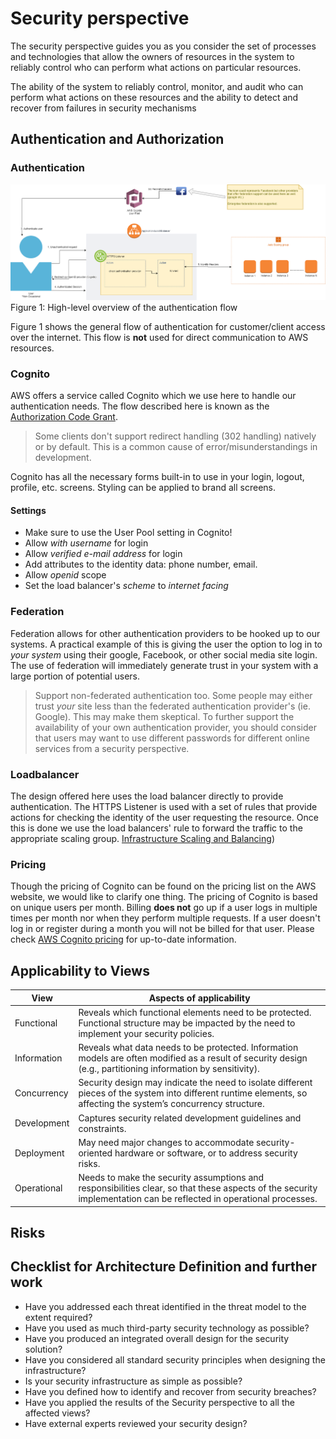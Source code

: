 # Security perspective

The security perspective guides you as you consider the set of processes and technologies that allow the owners of resources in the system to reliably control who can perform what actions on particular resources.

The ability of the system to reliably control, monitor, and audit who can perform what actions on these resources and the ability to detect and recover from failures in security mechanisms


## Authentication and Authorization

### Authentication
![Figure 1: High-level overview of the authentication flow](../img/Authentication.png)
Figure 1: High-level overview of the authentication flow

Figure 1 shows the general flow of authentication for customer/client access over the internet. This flow is **not** used for direct communication to AWS resources.

### Cognito
AWS offers a service called Cognito which we use here to handle our authentication needs. The flow described here is known as the [Authorization Code Grant](https://aws.amazon.com/blogs/mobile/understanding-amazon-cognito-user-pool-oauth-2-0-grants/).

> Some clients don't support redirect handling (302 handling) natively or by default. This is a common cause of error/misunderstandings in development.

Cognito has all the necessary forms built-in to use in your login, logout, profile, etc. screens. Styling can be applied to brand all screens.

#### Settings
- Make sure to use the User Pool setting in Cognito!
- Allow _with username_ for login
- Allow _verified e-mail address_ for login
- Add attributes to the identity data: phone number, email.
- Allow _openid_ scope
- Set the load balancer's _scheme_ to _internet facing_

### Federation

Federation allows for other authentication providers to be hooked up to our systems. A practical example of this is giving the user the option to log in to *your system* using their google, Facebook, or other social media site login. The use of federation will immediately generate trust in your system with a large portion of potential users.

> Support non-federated authentication too. Some people may either trust *your* site less than the federated authentication provider's (ie. Google). This may make them skeptical. To further support the availability of your own authentication provider, you should consider that users may want to use different passwords for different online services from a security perspective. 

### Loadbalancer
The design offered here uses the load balancer directly to provide authentication. The HTTPS Listener is used with a set of rules that provide actions for checking the identity of the user requesting the resource. Once this is done we use the load balancers' rule to forward the traffic to the appropriate scaling group. [Infrastructure Scaling and Balancing](./infrastructure/InfrastructureScalingAndBalancing.md))

### Pricing

Though the pricing of Cognito can be found on the pricing list on the AWS website, we would like to clarify one thing. The pricing of Cognito is based on unique users per month. Billing **does not** go up if a user logs in multiple times per month nor when they perform multiple requests. If a user doesn't log in or register during a month you will not be billed for that user. Please check [AWS Cognito pricing](https://aws.amazon.com/cognito/pricing/) for up-to-date information.





## Applicability to Views  
|  View | Aspects of applicability |
|------|---------|
| Functional | Reveals which functional elements need to be protected. Functional structure may be impacted by the need to implement your security policies. |
| Information | Reveals what data needs to be protected. Information models are often modified as a result of security design (e.g., partitioning information by sensitivity). |
| Concurrency | Security design may indicate the need to isolate different pieces of the system into different runtime elements, so affecting the system’s concurrency structure. |
| Development | Captures security related development guidelines and constraints. |
| Deployment | May need major changes to accommodate security-oriented hardware or software, or to address security risks. |
| Operational | Needs to make the security assumptions and responsibilities clear, so that these aspects of the security implementation can be reflected in operational processes. |

## Risks



## Checklist for Architecture Definition and further work
- Have you addressed each threat identified in the threat model to the extent required?
- Have you used as much third-party security technology as possible?
- Have you produced an integrated overall design for the security solution?
- Have you considered all standard security principles when designing the infrastructure?
- Is your security infrastructure as simple as possible?
- Have you defined how to identify and recover from security breaches?
- Have you applied the results of the Security perspective to all the affected views?
- Have external experts reviewed your security design?
